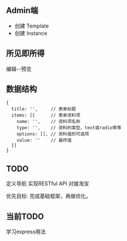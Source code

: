 ## Admin端

+ 创建 Template
+ 创建 Instance

## 所见即所得
编辑--预览

## 数据结构

```
{
  title: '',     // 表单标题
  items: [{      // 表单资料项
    name: '',    // 资料项名称
    type: '',    // 资料的类型，text或radio等等
    options: [], // 资料值的可选项 
    value: ''    // 最终值
  }]
}
```

## TODO 
定义导航
实现RESTful API
对接淘宝

优先目标: 完成基础框架，再做优化。

## 当前TODO
学习express用法
